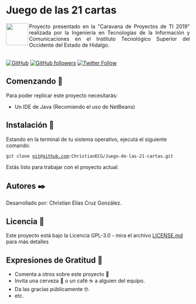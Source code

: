 # Juego de las 21 cartas
<table><p align=justify><img align="left" src='https://cdn1.iconfinder.com/data/icons/web-design-18/50/86-512.png' width=60px> Proyecto presentado en la "Caravana de Proyectos de TI 2019" realizada por la Ingeniería en Tecnologías de la Información y Comunicaciones en el Instituto Tecnológico Superior del Occidente del Estado de Hidalgo.</p></table>

[![GitHub](https://img.shields.io/github/license/ChristianECG/CarroAutonomoArduino)](LICENSE)
[![GitHub followers](https://img.shields.io/github/followers/ChristianECG?label=Follow)](https://github.com/ChristianECG)
[![Twitter Follow](https://img.shields.io/twitter/follow/ChristianECG_?label=Follow)](https://twitter.com/ChristianECG_)

## Comenzando :rocket:

Para poder replicar este proyecto necesitarás:

* Un IDE de Java (Recomiendo el uso de NetBeans)

## Instalación :wrench:

Estando en la terminal de tu sistema operativo, ejecuta el siguiente comando:

<code>git clone git@github.com:ChristianECG/Juego-de-las-21-cartas.git</code><br>

Estás listo para trabajar con el proyecto actual.

## Autores :black_nib:

Desarrollado por: Christian Elías Cruz González.

## Licencia :page_facing_up:

Este proyecto está bajo la Licencia GPL-3.0 - mira el archivo <a href='LICENSE'>LICENSE.md</a> para más detalles

## Expresiones de Gratitud :gift:

* Comenta a otros sobre este proyecto :loudspeaker:
* Invita una cerveza :beer: o un café :coffee: a alguien del equipo.
* Da las gracias públicamente :nerd_face:.
* etc.
